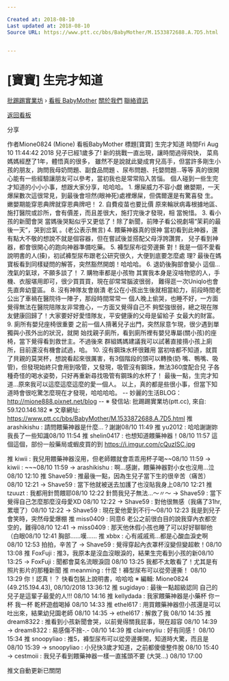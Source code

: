 ```yaml
---

Created at: 2018-08-10
Last updated at: 2018-08-10
Source URL: https://www.ptt.cc/bbs/BabyMother/M.1533872688.A.7D5.html


---
```


# [寶寶] 生完才知道


[批踢踢實業坊](https://www.ptt.cc/bbs/) › [看板 BabyMother](https://www.ptt.cc/bbs/BabyMother/index.html) [關於我們](https://www.ptt.cc/about.html) [聯絡資訊](https://www.ptt.cc/contact.html)

[返回看板](https://www.ptt.cc/bbs/BabyMother/index.html)

分享

作者Mione0824 (Mione)
看板BabyMother
標題\[寶寶\] 生完才知道
時間Fri Aug 10 11:44:42 2018
兒子已經1歲多了! 新的挑戰一直出現，讓時間過得飛快， 菜鳥媽媽經歷了1年，體悟真的很多， 雖然不是說就此變成育兒高手，但當許多剛生小孩的朋友，詢問我母奶問題、副食品問題 、尿布問題、托嬰問題...等等 真的很開心能有一些經驗讓朋友可以參考，當初我也是常常陷入苦惱。 個人碰到一些生完才知道的小小小事，想跟大家分享，哈哈哈。 1. 爆屎威力不容小覷 嫩嬰期，一天爆屎數次這很常見，到最後會坦然(眼神死)處裡爆屎，但偶爾還是有驚喜發 生。嫩嬰期能穿恩典牌就穿恩典牌吧！ 2. 自費疫苗也要比價 原來輪狀病毒根據地區、施打醫院或診所，會有價差，而且差很大，施打完後才發現，相 當惋惜。 3. 看小孩的新聞會哭 當媽後哭點似乎又更低了！除了新聞，前陣子看公視劇場”茉莉的最後一天”，哭到岔氣 。(老公表示無言) 4. 餵藥神器真的很神 當初看到此神器，還有點大不敬的想說不就是個容器，但在嘗試後並搭配父母浮誇讚賞， 兒子看到神器，都會很開心的跑向神器準備吃藥。 5. 褲型尿布從旁邊撕 對！我是一個不愛看說明書的人(揍)，初試褲型尿布跟老公研究很久，大便到底要怎麼處 理? 最後在媽寶板看到同樣疑問的解答，突然豁然開朗！哈哈哈。 6. 退奶後胸部會變小 這個…洩氣的氣球，不願多談了！ 7. 購物車都是小孩物 其實我本身是沒啥物慾的人，手機、衣服堪用即可，很少買買買，現在卻常常腦波很弱， 難得逛一次Uniqlo也會先直奔幼童區。 8. 沒有神隊友會崩潰 老公在小孩出生後就相當給力，前段時間老公出了車禍在醫院待一陣子，那段時間常常一 個人晚上偷哭，也睡不好，一方面覺得無法在醫院陪隊友非常擔心，一方面又覺得自己不 夠堅強很弱，總之現在隊友健康回歸了！大家要好好愛惜隊友，平安健康的父母是留給子 女最大的財富。 9. 廁所有嬰兒座椅很重要 之前一個人揹著兒子出門，突然尿意乍現，很少遇到單獨與小孩外出的狀況，就開 始找親子廁所，看到廁所裡有嬰兒專屬(關小孩)的座椅，當下覺得看到救世主。不過後來 群組媽媽建議我可以試著直接揹小孩上廁所，目前還沒有機會試過，哈。 10. 沒有鋼珠水杯很難用 當初啥都不知道，就買了貝親的莫哭杯，想說看起來很厲害，有3個階段的頭可以轉換(奶 嘴、鴨嘴、吸管)，但發現始終只會用到吸管，又發現，吸管沒有鋼珠，無法360度配合兒 子各種奇怪的喝水姿勢，只好再重新尋找吸管有鋼珠的水杯了！ 最後一點，生完才知道…原來我可以這麼這麼這麼的愛一個人。 以上，真的都是些很小事，但當下知道時會很吃驚怎麼現在才發現，哈哈哈哈。 -- 妙麗的生活BLOG：<http://mione888.pixnet.net/blog> -- ※ 發信站: 批踢踢實業坊(ptt.cc), 來自: 59.120.146.182 ※ 文章網址: <https://www.ptt.cc/bbs/BabyMother/M.1533872688.A.7D5.html>
推 arashikishu : 請問餵藥神器是什麼…？謝謝08/10 11:49
推 yu2012 : 哈哈謝謝妳我長了一些知識08/10 11:54
推 shelin0417 : 也想知道餵藥神器！08/10 11:57
這個這個，部份一般藥局或蝦皮買的到 <https://i.imgur.com/cQuzISC.jpg>

推 kiwii : 我兒用餵藥神器沒用，但老師餵就會乖乖用杯子喝~~08/10 11:59
→ kiwii : ~~~08/10 11:59
→ arashikishu : 啊…感謝，餵藥神器對小女也沒用…泣08/10 12:10
推 Shave59 : 推最後一點，因為生兒子當下生的很辛苦（痛苦）08/10 12:21
→ Shave59 : 當下他就被送去加護了也沒貼我身上08/10 12:21
推 tzuuzt : 我都用針筒餵耶08/10 12:22
針筒我兒子無法…～〃～
→ Shave59 : 當下覺得自己怎麼那麼沒母愛XD 08/10 12:22
→ Shave59 : 對他很無感（我痛了31hr,累壞了）08/10 12:22
→ Shave59 : 現在愛他愛到不行～08/10 12:23
我是到兒子會笑時，突然母愛爆棚
推 miss0409 : 同意6 老公之前很白目的說我穿內衣都空空的，難得08/10 12:41
→ miss0409 : 那天他休假小孩也睡了可以好好聊聊他（白眼08/10 12:41
胸部……嘆……
推 xbbx : 心有戚戚焉...都是心酸血淚史啊08/10 12:53
拍拍，辛苦了
→ Shave59 : 覺得穿起內衣罩杯沒變但變超軟！08/10 13:08
推 FoxFuji : 推3，我原本是沒血沒眼淚的，結果生完看到小孩的新08/10 13:25
→ FoxFuji : 聞都會莫名流眼淚囧 08/10 13:25
我都不太敢看了！尤其是有照片影片的那種新聞
推 meanming : 什麼！褲型尿布可以從旁邊撕！ 08/10 13:29
你！認真！？ 快看包裝上說明書，哈哈哈 ※ 編輯: Mione0824 (49.215.194.43), 08/10/2018 13:36:12
推 sugidayo : 最後一點超級認同 自己的兒子是這輩子最愛的人!!! 08/10 14:16
推 kellydada : 我家餵藥神器是小藥杯 你ㄧ杯 我一杯 乾杯遊戲喝掉 08/10 14:33
推 ethel617 : 用買餵藥神器但小孩還是可以吐出來，結果幼兒園老師 08/10 14:35
→ ethel617 : 解救了我 08/10 14:35
推 dream8322 : 推看到小孩新聞會哭，以前覺得關我屁事，現在超容 08/10 14:39
→ dream8322 : 易感傷不捨-.- 08/10 14:39
推 clairenyliu : 好有同感！ 08/10 15:34
推 snoopyliao : 推5，褲型尿布可以從旁邊撕開，知道時大驚，而且是 08/10 15:39
→ snoopyliao : 小兒快3歲才知道，之前都傻傻整件脫 08/10 15:40
→ cestmoii : 我兒子看到餵藥神器一樣一直搖頭不要 (大哭...) 08/10 17:00

推文自動更新已關閉

